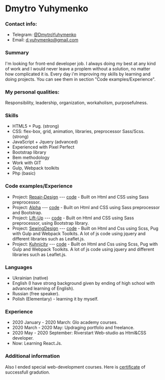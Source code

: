 # Dmytro Yuhymenko
### Contact info:

* Telegram: [@DmytroYuhymenko](https://t.me/DmytroYuhymenko)
* Email: d.yuhymenko@gmail.com

### Summary
   
   I'm looking for front-end developer job. I always doing my best at any kind of work and I would never leave a proplem without a solution, no matter how complicated it is. Every day i'm improving my skills by learning and doing projects. You can see them in section "Code examples/Experience".

### My personal qualities:
   
   Responsibility, leadership, organization, workaholism, purposefulness.
   
### Skills
   
   * HTML5 + Pug. (strong)
   * CSS:  flex-box, grid, animation, libraries, preprocessor Sass/Scss. (strong)
   * JavaScript + Jquery (advanced)
   * Experienced with Pixel Perfect
   * Bootstrap library 
   * Bem methodology
   * Work with GIT
   * Gulp, Webpack toolkits
   * Php (basic)
  
### Code examples/Experience
   
   * Project: [Repair-Design](https://chaosua-del.github.io/repair-desaign/src/) --- [code](https://github.com/chaosua-del/chaosua-del.github.io/tree/master/repair-desaign/src) - Built on Html and CSS using Sass preprocessor.
   * Project: [Alpha](https://chaosua-del.github.io/alpha/src/) --- [code](https://github.com/chaosua-del/alpha/tree/main/src) - Built on Html and CSS using Sass preprocessor and Bootstrap.
   * Project: [Lift-Up](http://www.lift-up.com.ua/) --- [code](https://github.com/chaosua-del/chaosua-del.github.io/tree/master/LiftUp/src) - Built on Html and CSS using Sass preprocessor, using Bootstrap library.
   * Project: [SewingDesign](https://chaosua-del.github.io/sewing-design/dist/) --- [code](https://github.com/chaosua-del/sewing-design) - Built on Html and Css using Scss, Pug with Gulp and Webpack Toolkits. A lot of js code using jquery and different libraries such as Leaflet.js.
   * Project: [Kuhnicity](https://chaosua-del.github.io/kuhnicity/dist/) --- [code](https://github.com/chaosua-del/kuhnicity) - Built on Html and Css using Scss, Pug with Gulp and Webpack Toolkits. A lot of js code using jquery and different libraries such as Leaflet.js.
   
### Languages
   * Ukrainian (native)
   * English (I have strong background given by ending of high school with advanced learning of English).
   * Russian (free speaker).
   * Polish (Elementary) - learning it by myself.
   
### Experience
* 2020 January - 2020 March: Glo academy courses.
* 2020 March - 2020 May: Updraging portfolio and freelance.
* 2020 May - 2020 September: Riverstart Web-studio as Html&CSS developer.
* Now: Learning React.Js.
  
### Additional information
   Also I ended special web-development courses. Here is [certificate](https://drive.google.com/file/d/1HpwBfupO_wvSvF3E40FNp7C0jQrN4a0r/view?usp=sharing) of successfull gradution.
   
   
   
